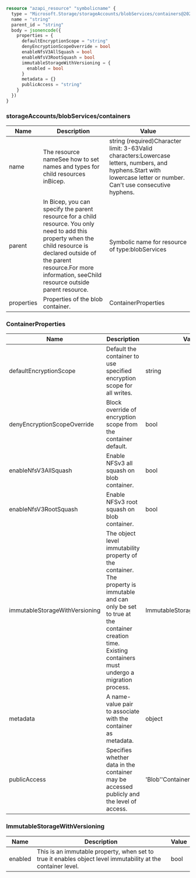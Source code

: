 ```terraform
resource "azapi_resource" "symbolicname" {
  type = "Microsoft.Storage/storageAccounts/blobServices/containers@2022-09-01"
  name = "string"
  parent_id = "string"
  body = jsonencode({
    properties = {
      defaultEncryptionScope = "string"
      denyEncryptionScopeOverride = bool
      enableNfsV3AllSquash = bool
      enableNfsV3RootSquash = bool
      immutableStorageWithVersioning = {
        enabled = bool
      }
      metadata = {}
      publicAccess = "string"
    }
  })
}

```

### storageAccounts/blobServices/containers

| Name | Description | Value |
|-|-|-|
| name | The resource nameSee how to set names and types for child resources inBicep. | string (required)Character limit: 3-63Valid characters:Lowercase letters, numbers, and hyphens.Start with lowercase letter or number. Can't use consecutive hyphens. |
| parent | In Bicep, you can specify the parent resource for a child resource. You only need to add this property when the child resource is declared outside of the parent resource.For more information, seeChild resource outside parent resource. | Symbolic name for resource of type:blobServices |
| properties | Properties of the blob container. | ContainerProperties |


### ContainerProperties

| Name | Description | Value |
|-|-|-|
| defaultEncryptionScope | Default the container to use specified encryption scope for all writes. | string |
| denyEncryptionScopeOverride | Block override of encryption scope from the container default. | bool |
| enableNfsV3AllSquash | Enable NFSv3 all squash on blob container. | bool |
| enableNfsV3RootSquash | Enable NFSv3 root squash on blob container. | bool |
| immutableStorageWithVersioning | The object level immutability property of the container. The property is immutable and can only be set to true at the container creation time. Existing containers must undergo a migration process. | ImmutableStorageWithVersioning |
| metadata | A name-value pair to associate with the container as metadata. | object |
| publicAccess | Specifies whether data in the container may be accessed publicly and the level of access. | 'Blob''Container''None' |


### ImmutableStorageWithVersioning

| Name | Description | Value |
|-|-|-|
| enabled | This is an immutable property, when set to true it enables object level immutability at the container level. | bool |


